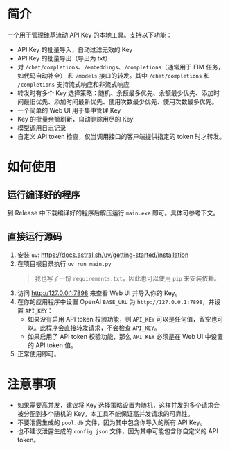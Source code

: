 # 简介

一个用于管理硅基流动 API Key 的本地工具。支持以下功能：
- API Key 的批量导入，自动过滤无效的 Key
- API Key 的批量导出（导出为 txt）
- 对 `/chat/completions`、`/embeddings`、`/completions`（通常用于 FIM 任务，如代码自动补全） 和 `/models` 接口的转发。其中 `/chat/completions` 和 `/completions` 支持流式响应和非流式响应
- 转发时有多个 Key 选择策略：随机、余额最多优先、余额最少优先、添加时间最旧优先、添加时间最新优先、使用次数最少优先、使用次数最多优先。
- 一个简单的 Web UI 用于集中管理 Key
- Key 的批量余额刷新，自动删除用尽的 Key
- 模型调用日志记录
- 自定义 API token 检查，仅当调用接口的客户端提供指定的 token 时才转发。

# 如何使用

## 运行编译好的程序

到 Release 中下载编译好的程序后解压运行 `main.exe` 即可。具体可参考下文。

## 直接运行源码

1. 安装 `uv`: https://docs.astral.sh/uv/getting-started/installation
2. 在项目根目录执行 `uv run main.py`
    > 我也写了一份 `requirements.txt`，因此也可以使用 `pip` 来安装依赖。
3. 访问 http://127.0.0.1:7898 来查看 Web UI 并导入你的 Key。
4. 在你的应用程序中设置 OpenAI `BASE_URL` 为 `http://127.0.0.1:7898`，并设置 `API_KEY`：
    - 如果没有启用 API token 校验功能，则 `API_KEY` 可以是任何值，留空也可以。此程序会直接转发请求，不会检查 `API_KEY`。
    - 如果启用了 API token 校验功能，那么 `API_KEY` 必须是在 Web UI 中设置的 API token 值。
5. 正常使用即可。

# 注意事项

- 如果需要高并发，建议将 Key 选择策略设置为随机，这样并发的多个请求会被分配到多个随机的 Key。本工具不能保证高并发请求的可靠性。
- 不要泄露生成的 `pool.db` 文件，因为其中包含你导入的所有 API Key。
- 也不建议泄露生成的 `config.json` 文件，因为其中可能包含你自定义的 API token。
